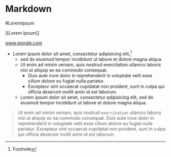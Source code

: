 # Markdown

#LoremIpsum

[[Lorem Ipsum]]

www.google.com

- Lorem ipsum dolor sit amet, consectetur adipisicing elit,[^1]
	- sed do eiusmod tempor incididunt ut labore et dolore magna aliqua. 
	- Ut enim ad minim veniam, quis nostrud exercitation ullamco laboris nisi ut aliquip ex ea commodo consequat. 
		- Duis aute irure dolor in reprehenderit in voluptate velit esse cillum dolore eu fugiat nulla pariatur. 
		- Excepteur sint occaecat cupidatat non proident, sunt in culpa qui officia deserunt mollit anim id est 	laborum.
	- Lorem ipsum dolor sit amet, consectetur adipisicing elit, sed do eiusmod tempor incididunt ut labore et dolore magna aliqua. 


> Ut enim ad minim veniam, quis nostrud `exercitation` ullamco laboris nisi ut aliquip ex ea commodo consequat. Duis aute irure dolor in reprehenderit in voluptate velit esse cillum dolore eu fugiat nulla pariatur. Excepteur sint occaecat cupidatat non proident, sunt in culpa qui officia deserunt mollit anim id est laborum.

[^1]: Footnote